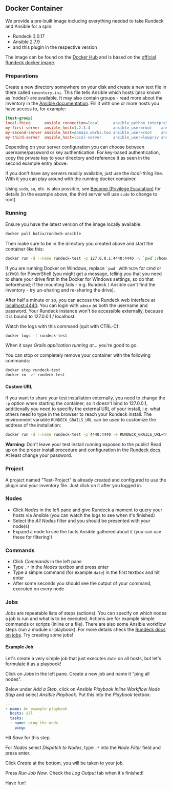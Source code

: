 ## Docker Container ##

We provide a pre-built image including everything needed to take Rundeck and Ansible for a spin:

- Rundeck 3.0.17
- Ansible 2.7.9
- and this plugin in the respective version

The image can be found on the [Docker Hub](https://hub.docker.com/r/batix/rundeck-ansible/) and is based on the [official Rundeck docker image](https://hub.docker.com/r/rundeck/rundeck).

### Preparations ###

Create a new directory somewhere on your disk and create a new text file in there called `inventory.ini`. This file tells Ansible which hosts (also known as 'nodes') are available. It may also contain groups - read more about the inventory in the [Ansible documentation](https://docs.ansible.com/ansible/latest/user_guide/intro_inventory.html). Fill it with one or more hosts you have access to, for example:

```ini
[test-group]
local-thing      ansible_connection=local      ansible_python_interpreter=/usr/bin/python3
my-first-server  ansible_host=1.2.3.4          ansible_user=root    ansible_ssh_pass=SUPER_SECRET
my-second-server ansible_host=domain.works.too ansible_user=root    ansible_ssh_private_key_file=/home/rundeck/data/my-key.rsa
my-third-server  ansible_host=local-server     ansible_user=lowpriv ansible_ssh_pass=SUPER_SECRET ansible_become=true ansible_become_pass=SUPER_SECRET
```

Depending on your server configuration you can choose between username/password or key authentication. For key-based authentication, copy the private key to your directory and reference it as seen in the second example entry above.

If you don't have any servers readily available, just use the *local-thing* line. With it you can play around with the running docker container.

Using `sudo`, `su`, etc. is also possible, see [Become (Privilege Escalation)](https://docs.ansible.com/ansible/latest/user_guide/become.html) for details (in the example above, the third server will use `sudo` to change to root).

### Running ###

Ensure you have the latest version of the image locally available:

```bash
docker pull batix/rundeck-ansible
```

Then make sure to be in the directory you created above and start the container like this:

```bash
docker run -d --name rundeck-test -p 127.0.0.1:4440:4440 -v `pwd`:/home/rundeck/data batix/rundeck-ansible
```

If you are running Docker on Windows, replace `` `pwd` `` with `%CD%` for cmd or `${PWD}` for PowerShell (you might get a message, telling you that you need to share your drive first in the Docker for Windows settings, so do that beforehand; if the mounting fails - e.g. Rundeck / Ansible can't find the inventory - try un-sharing and re-sharing the drive).

After half a minute or so, you can access the Rundeck web interface at [localhost:4440](http://localhost:4440). You can login with `admin` as both the username and password. Your Rundeck instance won't be accessible externally, because it is bound to 127.0.0.1 / localhost.

Watch the logs with this command (quit with CTRL-C):

```bash
docker logs -f rundeck-test
```

When it says *Grails application running at...* you're good to go.

You can stop or completely remove your container with the following commands:

```bash
docker stop rundeck-test
docker rm -vf rundeck-test
```

#### Custom URL ####

If you want to share your test installation externally, you need to change the `-p` option when starting the container, so it doesn't bind to 127.0.0.1, additionally you need to specifiy the external URL of your install, i.e. what others need to type in the browser to reach your Rundeck install. The environment variable `RUNDECK_GRAILS_URL` can be used to customize the address of the installation:

```bash
docker run -d --name rundeck-test -p 4440:4440 -e RUNDECK_GRAILS_URL=http://my-host:4440 -v `pwd`:/home/rundeck/data batix/rundeck-ansible
```

**Warning:** Don't leave your test install running exposed to the public! Read up on the proper install procedure and configuration in the [Rundeck docs](https://docs.rundeck.com/docs/administration/security/index.html). At least change your password.

### Project ###

A project named "Test-Project" is already created and configured to use the plugin and your inventory file. Just click on it after you logged in.

### Nodes ###

- Click *Nodes* in the left pane and give Rundeck a moment to query your hosts via Ansible (you can watch the logs to see when it's finished)
- Select the *All Nodes* filter and you should be presented with your node(s)
- Expand a node to see the facts Ansible gathered about it (you can use these for filtering!)

### Commands ###

- Click *Commands* in the left pane
- Type `.*` in the *Nodes* textbox and press enter
- Type a simple command (for example `date`) in the first textbox and hit enter
- After some seconds you should see the output of your command, executed on every node

### Jobs ###

Jobs are repeatable lists of steps (actions). You can specify on which nodes a job is run and what is to be executed. Actions are for example simple commands or scripts (inline or a file). There are also some Ansible workflow steps (run a module or playbook). For more details check the [Rundeck docs on jobs](https://docs.rundeck.com/docs/tutorials/jobs.html). Try creating some jobs!

#### Example Job ####

Let's create a very simple job that just executes `date` on all hosts, but let's formulate it as a playbook!

Click on *Jobs* in the left pane. Create a new job and name it "ping all nodes".

Below under *Add a Step*, click on *Ansible Playbook Inline Workflow Node Step* and select *Ansible Playbook*. Put this into the *Playbook* textbox:

```yaml
---
- name: An example playbook
  hosts: all
  tasks:
  - name: ping the node
    ping:
```

Hit *Save* for this step.

For *Nodes* select *Dispatch to Nodes*, type `.*` into the *Node Filter* field and press enter.

Click *Create* at the bottom, you will be taken to your job.

Press *Run Job Now*. Check the *Log Output* tab when it's finished!

Have fun!
